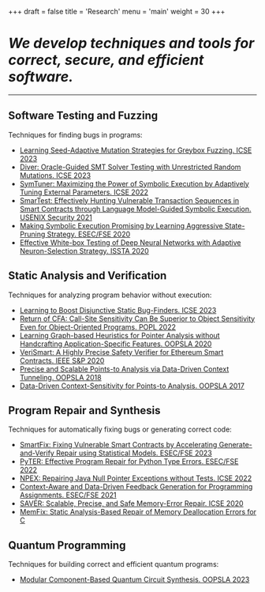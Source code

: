 +++
draft = false
title = 'Research'
menu = 'main'
weight = 30
+++

# *We develop techniques and tools for correct, secure, and efficient software.*

---

## Software Testing and Fuzzing 

Techniques for finding bugs in programs:
- [Learning Seed-Adaptive Mutation Strategies for Greybox Fuzzing. ICSE 2023](/papers/icse23-seamfuzz.pdf)
- [Diver: Oracle-Guided SMT Solver Testing with Unrestricted Random Mutations. ICSE 2023](/papers/icse23-diver.pdf)
- [SymTuner: Maximizing the Power of Symbolic Execution by Adaptively Tuning External Parameters. ICSE 2022](/papers/SymTuner.pdf)
- [SmarTest: Effectively Hunting Vulnerable Transaction Sequences in Smart Contracts through Language Model-Guided Symbolic Execution. USENIX Security 2021](/papers/sec21.pdf)
- [Making Symbolic Execution Promising by Learning Aggressive State-Pruning Strategy. ESEC/FSE 2020](/papers/fse20.pdf)
- [Effective White-box Testing of Deep Neural Networks with Adaptive Neuron-Selection Strategy. ISSTA 2020](/papers/issta20.pdf)

## Static Analysis and Verification

Techniques for analyzing program behavior without execution:
- [Learning to Boost Disjunctive Static Bug-Finders. ICSE 2023](/papers/icse23-ddinfer.pdf)
- [Return of CFA: Call-Site Sensitivity Can Be Superior to Object Sensitivity Even for Object-Oriented Programs. POPL 2022](/papers/popl22.pdf)
- [Learning Graph-based Heuristics for Pointer Analysis without Handcrafting Application-Specific Features. OOPSLA 2020](/papers/oopsla20.pdf)
- [VeriSmart: A Highly Precise Safety Verifier for Ethereum Smart Contracts. IEEE S&P 2020](/papers/1908.11227.pdf)
- [Precise and Scalable Points-to Analysis via Data-Driven Context Tunneling. OOPSLA 2018](/papers/oopsla18-tunneling.pdf)
- [Data-Driven Context-Sensitivity for Points-to Analysis. OOPSLA 2017](/papers/oopsla17-oopsla242.pdf)

## Program Repair and Synthesis

Techniques for automatically fixing bugs or generating correct code:
- [SmartFix: Fixing Vulnerable Smart Contracts by Accelerating Generate-and-Verify Repair using Statistical Models. ESEC/FSE 2023](https://gist-pal.github.io/assets/pdf/fse23-smartfix.pdf)
- [PyTER: Effective Program Repair for Python Type Errors. ESEC/FSE 2022](/papers/fse22.pdf)
- [NPEX: Repairing Java Null Pointer Exceptions without Tests. ICSE 2022](/papers/npex.pdf)
- [Context-Aware and Data-Driven Feedback Generation for Programming Assignments. ESEC/FSE 2021](/papers/fse21.pdf)
- [SAVER: Scalable, Precise, and Safe Memory-Error Repair. ICSE 2020](/papers/icse20.pdf)
- [MemFix: Static Analysis-Based Repair of Memory Deallocation Errors for C](/papers/fse18.pdf)

## Quantum Programming 

Techniques for building correct and efficient quantum programs:
- [Modular Component-Based Quantum Circuit Synthesis. OOPSLA 2023](/papers/oopsla23-qsynth.pdf)
